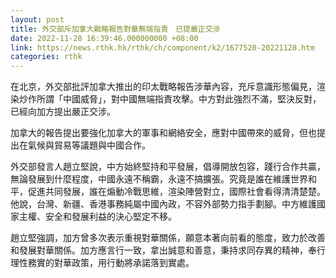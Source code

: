 ```yaml
---
layout: post
title: 外交部斥加拿大戰略報告對華無端指責　已提嚴正交涉
date: 2022-11-28 16:39:46.000000000 +08:00
link: https://news.rthk.hk/rthk/ch/component/k2/1677520-20221128.htm
categories: rthk
---
```


在北京，外交部批評加拿大推出的印太戰略報告涉華內容，充斥意識形態偏見，渲染炒作所謂「中國威脅」，對中國無端指責攻擊。中方對此強烈不滿，堅決反對，已經向加方提出嚴正交涉。

加拿大的報告提出要強化加拿大的軍事和網絡安全，應對中國帶來的威脅，但也提出在氣候與貿易等議題與中國合作。

外交部發言人趙立堅說，中方始終堅持和平發展，倡導開放包容，踐行合作共贏，無論發展到什麼程度，中國永遠不稱霸，永遠不搞擴張。究竟是誰在維護世界和平，促進共同發展，誰在煽動冷戰思維，渲染陣營對立，國際社會看得清清楚楚。他說，台灣、新疆、香港事務純屬中國內政，不容外部勢力指手劃腳。中方維護國家主權、安全和發展利益的決心堅定不移。

趙立堅強調，加方曾多次表示重視對華關係，願意本著向前看的態度，致力於改善和發展對華關係。加方應言行一致，拿出誠意和善意，秉持求同存異的精神，奉行理性務實的對華政策，用行動將承諾落到實處。

